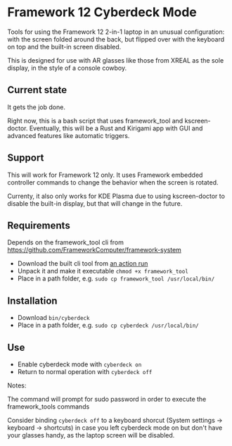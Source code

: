 # Framework 12 Cyberdeck Mode

Tools for using the Framework 12 2-in-1 laptop in an unusual configuration:
with the screen folded around the back, but flipped over with the keyboard on top and the built-in screen disabled.

This is designed for use with AR glasses like those from XREAL as the sole display, in the style of a console cowboy.

## Current state

It gets the job done.

Right now, this is a bash script that uses framework_tool and kscreen-doctor.
Eventually, this will be a Rust and Kirigami app with GUI and advanced features like automatic triggers.


## Support

This will work for Framework 12 only. It uses Framework embedded controller
commands to change the behavior when the screen is rotated.

Currenty, it also only works for KDE Plasma due to using kscreen-doctor to disable the built-in display, but that will change in the future.

## Requirements

Depends on the framework_tool cli from https://github.com/FrameworkComputer/framework-system

* Download the built cli tool from [an action run](https://github.com/FrameworkComputer/framework-system/actions?query=branch%3Amain)
* Unpack it and make it executable `chmod +x framework_tool`
* Place in a path folder, e.g. `sudo cp framework_tool /usr/local/bin/`

## Installation

* Download `bin/cyberdeck`
* Place in a path folder, e.g. `sudo cp cyberdeck /usr/local/bin/`

## Use

* Enable cyberdeck mode with `cyberdeck on`
* Return to normal operation with `cyberdeck off`

Notes: 

The command will prompt for sudo password in order to
execute the framework_tools commands

Consider binding `cyberdeck off` to a keyboard shorcut
(System settings -> keyboard -> shortcuts)
in case you
left cyberdeck mode on but don't have your glasses handy, as the
laptop screen will be disabled.
